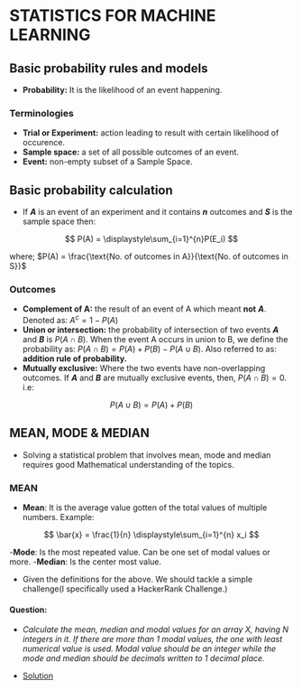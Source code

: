 # STATISTICS FOR MACHINE LEARNING

## Basic probability rules and models

- **Probability:** It is the likelihood of an event happening.

### Terminologies

- **Trial or Experiment:** action leading to result with certain likelihood of occurence.
- **Sample space:** a set of all possible outcomes of an event.
- **Event:** non-empty subset of a Sample Space.

## Basic probability calculation

- If ***A*** is an event of an experiment and it contains ***n*** outcomes and ***S*** is the sample space then:

$$
P(A) = \displaystyle\sum_{i=1}^{n}P(E_i)
$$

where;
$P(A) = \frac{\text{No. of outcomes in A}}{\text{No. of outcomes in S}}$

### Outcomes

- **Complement of A:**  the result of an event of A which meant **not** ***A***. Denoted as:
${A}^{c} = 1 - {P(A)}$
- **Union or intersection:** the probability of intersection of two events ***A*** and ***B*** is $P(A \cap B)$. When the event A occurs in union to B, we define the probability as: $P(A \cap B) = P(A) + P(B) - P(A \cup B)$. Also referred to as: **addition rule of probability.**
- **Mutually exclusive:** Where the two events have non-overlapping outcomes.  If ***A*** and ***B*** are mutually exclusive events, then, $P(A \cap B) = 0$. i.e:

$$
P(A \cup B) = P(A)  + P(B)
$$

## MEAN, MODE & MEDIAN

- Solving a statistical problem that involves mean, mode and median requires good Mathematical understanding of the topics.

### MEAN

- **Mean**: It is the average value gotten of the total values of multiple numbers. Example:

$$
\bar{x} = \frac{1}{n} \displaystyle\sum_{i=1}^{n} x_i
$$

-**Mode**: Is the most repeated value. Can be one set of modal values or more.
-**Median**: Is the center most value.

- Given the definitions for the above. We should tackle a simple challenge(I specifically used a HackerRank Challenge.)

#### Question:

- _Calculate the mean, median and modal values for an array X, having N integers in it. If there are more than 1 modal values, the one with least numerical value is used. Modal value should be an integer while the mode and median should be decimals written to 1 decimal place._

- [Solution](mean_median_mode.c)
